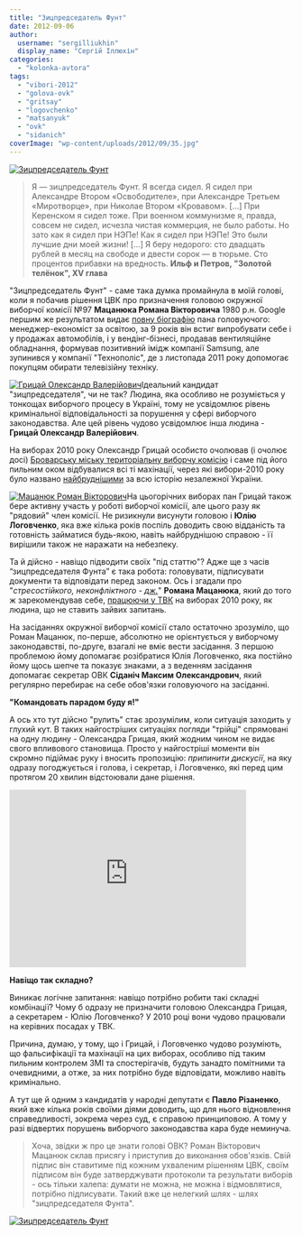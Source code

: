 ```yaml
---
title: "Зицпредседатель Фунт"
date: 2012-09-06
author: 
  username: "sergilliukhin"
  display_name: "Сергій Іллюхін"
categories: 
  - "kolonka-avtora"
tags: 
  - "vibori-2012"
  - "golova-ovk"
  - "gritsay"
  - "logovchenko"
  - "matsanyuk"
  - "ovk"
  - "sidanich"
coverImage: "wp-content/uploads/2012/09/35.jpg"
---
```


[![](https://mpz.brovary.org/wp-content/uploads/2012/09/35.jpg "Зицпредседатель Фунт")](https://mpz.brovary.org/wp-content/uploads/2012/09/35.jpg)

> Я — зицпредседатель Фунт. Я всегда сидел. Я сидел при Александре Втором «Освободителе», при Александре Третьем «Миротворце», при Николае Втором «Кровавом». \[…\] При Керенском я сидел тоже. При военном коммунизме я, правда, совсем не сидел, исчезла чистая коммерция, не было работы. Но зато как я сидел при НЭПе! Как я сидел при НЭПе! Это были лучшие дни моей жизни! \[...\] Я беру недорого: сто двадцать рублей в месяц на свободе и двести сорок — в тюрьме. Сто процентов прибавки на вредность. **Ильф и Петров, "Золотой телёнок", XV глава**

"Зицпредседатель Фунт" - саме така думка промайнула в моїй голові, коли я побачив рішення ЦВК про призначення головою окружної виборчої комісії №97 **Мацанюка Романа Вікторовича** 1980 р.н. Google першим же результатом видає [повну біографію](https://www.work.ua/resumes/1296021/ "Мацанюк Роман") пана головуючого: менеджер-економіст за освітою, за 9 років він встиг випробувати себе і у продажах автомобілів, і у вендінг-бізнесі, продавав вентиляційне обладнання, формував позитивний імідж компанії Samsung, але зупинився у компанії "Технополіс", де з листопада 2011 року допомогає покупцям обирати телевізійну техніку.

[![](https://mpz.brovary.org/wp-content/uploads/2012/09/grits1.jpg "Грицай Олександр Валерійович")](https://mpz.brovary.org/wp-content/uploads/2012/09/grits1.jpg)Ідеальний кандидат "зицпредседателя", чи не так? Людина, яка особливо не розуміється у тонкощах виборчого процесу в Україні, тому не усвідомлює рівень кримінальної відповідальності за порушення у сфері виборчого законодавства. Але цей рівень чудово усвідомлює інша людина - **Грицай Олександр Валерійович**.

На виборах 2010 року Олександр Грицай особисто очолював (і очолює досі) [Броварську міську територіальну виборчу комісію](https://www.cvk.gov.ua/pls/vm2010/WM028?PID112=31&PID102=1554&PF7691=1554&PT001F01=800&rej=0&pt00_t001f01=800) і саме під його пильним оком відбувалися всі ті махінації, через які вибори-2010 року було названо [найбруднішими](https://brovary.wordpress.com/) за всю історію незалежної України.

[![](https://mpz.brovary.org/wp-content/uploads/2012/09/golova4.jpg "Мацанюк Роман Вікторович")](https://mpz.brovary.org/wp-content/uploads/2012/09/golova4.jpg)На цьогорічних виборах пан Грицай також бере активну участь у роботі виборчої комісії, але цього разу як "рядовий" член комісії. Не ризикнули висунути головою і **Юлію Логовченко**, яка вже кілька років поспіль доводить свою відданість та готовність займатися будь-якою, навіть найбруднішою справою - її вирішили також не наражати на небезпеку.

Та й дійсно - навіщо підводити своїх "під статтю"? Адже ще з часів “зицпредседателя Фунта” є така робота: головувати, підписувати документи та відповідати перед законом. Ось і згадали про "_стресостійкого, неконфліктного - [дж.](https://www.work.ua/resumes/1296021/ "джерело - автобіографія")_" **Романа Мацанюка**, який до того ж зарекомендував себе, [працюючи у ТВК](https://www.cvk.gov.ua/pls/vm2010/WM028?PID112=31&PID102=1554&PF7691=1554&PT001F01=800&rej=0&pt00_t001f01=800) на виборах 2010 року, як людина, що не ставить зайвих запитань.

На засіданнях окружної виборчої комісії стало остаточно зрозуміло, що Роман Мацанюк, по-перше, абсолютно не орієнтується у виборчому законодавстві, по-друге, взагалі не вміє вести засідання. З першою проблемою йому допомагає розібратися Юлія Логовченко, яка постійно йому щось шепче та показує знаками, а з веденням засідання допомагає секретар ОВК **Сіданіч Максим Олександрович**, який регулярно перебирає на себе обов'язки головуючого на засіданні.

**"Командовать парадом буду я!"**

А ось хто тут дійсно "рулить" стає зрозумілим, коли ситуація заходить у глухий кут. В таких найгостріших ситуаціях погляди "трійці" спрямовані на одну людину - Олександра Грицая, який жодним чином не видає свого впливового становища. Просто у найгостріші моменти він скромно підіймає руку і вносить пропозицію: _припинити дискусії_, на яку одразу погоджується і голова, і секретар, і Логовченко, які перед цим протягом 20 хвилин відстоювали дане рішення.

<iframe src="https://www.youtube.com/embed/uzdSdi0TDsc" frameborder="0" width="420" height="315"></iframe>

**Навіщо так складно?**

Виникає логічне запитання: навіщо потрібно робити такі складні комбінації? Чому б одразу не призначити головою Олександра Грицая, а секретарем - Юлію Логовченко? У 2010 році вони чудово працювали на керівних посадах у ТВК.

Причина, думаю, у тому, що і Грицай, і Логовченко чудово розуміють, що фальсифікації та махінації на цих виборах, особливо під таким пильним контролем ЗМІ та спостерігачів, будуть занадто помітними та очевидними, а отже, за них потрібно буде відповідати, можливо навіть кримінально.

А тут ще й одним з кандидатів у народні депутати є **Павло Різаненко**, який вже кілька років своїми діями доводить, що для нього відновлення справедливості, зокрема через суд, є справою принциповою. А тому у разі відвертих порушень виборчого законодавства кара буде неминуча.

> Хоча, звідки ж про це знати голові ОВК? Роман Вікторович Мацанюк склав присягу і приступив до виконання обов'язків. Свій підпис він ставитиме під кожним ухваленим рішенням ЦВК, своїм підписом він буде затверджувати протоколи та результати виборів - ось тільки халепа: думати не можна, не можна і відмовлятися, потрібно підписувати. Такий вже це нелегкий шлях - шлях "зицпредседателя Фунта".

[![](https://mpz.brovary.org/wp-content/uploads/2012/09/44.jpg "Зицпредседатель Фунт")](https://mpz.brovary.org/wp-content/uploads/2012/09/44.jpg)
